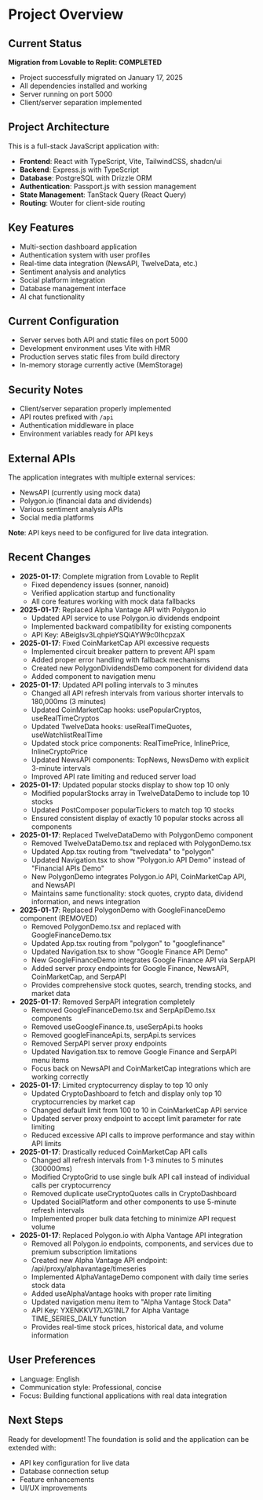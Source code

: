 # Project Overview

## Current Status
**Migration from Lovable to Replit: COMPLETED**
- Project successfully migrated on January 17, 2025
- All dependencies installed and working
- Server running on port 5000
- Client/server separation implemented

## Project Architecture
This is a full-stack JavaScript application with:
- **Frontend**: React with TypeScript, Vite, TailwindCSS, shadcn/ui
- **Backend**: Express.js with TypeScript
- **Database**: PostgreSQL with Drizzle ORM
- **Authentication**: Passport.js with session management
- **State Management**: TanStack Query (React Query)
- **Routing**: Wouter for client-side routing

## Key Features
- Multi-section dashboard application
- Authentication system with user profiles
- Real-time data integration (NewsAPI, TwelveData, etc.)
- Sentiment analysis and analytics
- Social platform integration
- Database management interface
- AI chat functionality

## Current Configuration
- Server serves both API and static files on port 5000
- Development environment uses Vite with HMR
- Production serves static files from build directory
- In-memory storage currently active (MemStorage)

## Security Notes
- Client/server separation properly implemented
- API routes prefixed with `/api`
- Authentication middleware in place
- Environment variables ready for API keys

## External APIs
The application integrates with multiple external services:
- NewsAPI (currently using mock data)
- Polygon.io (financial data and dividends)
- Various sentiment analysis APIs
- Social media platforms

**Note**: API keys need to be configured for live data integration.

## Recent Changes
- **2025-01-17**: Complete migration from Lovable to Replit
  - Fixed dependency issues (sonner, nanoid)
  - Verified application startup and functionality
  - All core features working with mock data fallbacks
- **2025-01-17**: Replaced Alpha Vantage API with Polygon.io
  - Updated API service to use Polygon.io dividends endpoint
  - Implemented backward compatibility for existing components
  - API Key: ABeiglsv3LqhpieYSQiAYW9c0IhcpzaX
- **2025-01-17**: Fixed CoinMarketCap API excessive requests
  - Implemented circuit breaker pattern to prevent API spam
  - Added proper error handling with fallback mechanisms
  - Created new PolygonDividendsDemo component for dividend data
  - Added component to navigation menu
- **2025-01-17**: Updated API polling intervals to 3 minutes
  - Changed all API refresh intervals from various shorter intervals to 180,000ms (3 minutes)
  - Updated CoinMarketCap hooks: usePopularCryptos, useRealTimeCryptos
  - Updated TwelveData hooks: useRealTimeQuotes, useWatchlistRealTime  
  - Updated stock price components: RealTimePrice, InlinePrice, InlineCryptoPrice
  - Updated NewsAPI components: TopNews, NewsDemo with explicit 3-minute intervals
  - Improved API rate limiting and reduced server load
- **2025-01-17**: Updated popular stocks display to show top 10 only
  - Modified popularStocks array in TwelveDataDemo to include top 10 stocks
  - Updated PostComposer popularTickers to match top 10 stocks
  - Ensured consistent display of exactly 10 popular stocks across all components
- **2025-01-17**: Replaced TwelveDataDemo with PolygonDemo component
  - Removed TwelveDataDemo.tsx and replaced with PolygonDemo.tsx
  - Updated App.tsx routing from "twelvedata" to "polygon"
  - Updated Navigation.tsx to show "Polygon.io API Demo" instead of "Financial APIs Demo"
  - New PolygonDemo integrates Polygon.io API, CoinMarketCap API, and NewsAPI
  - Maintains same functionality: stock quotes, crypto data, dividend information, and news integration
- **2025-01-17**: Replaced PolygonDemo with GoogleFinanceDemo component (REMOVED)
  - Removed PolygonDemo.tsx and replaced with GoogleFinanceDemo.tsx
  - Updated App.tsx routing from "polygon" to "googlefinance"
  - Updated Navigation.tsx to show "Google Finance API Demo"
  - New GoogleFinanceDemo integrates Google Finance API via SerpAPI
  - Added server proxy endpoints for Google Finance, NewsAPI, CoinMarketCap, and SerpAPI
  - Provides comprehensive stock quotes, search, trending stocks, and market data
- **2025-01-17**: Removed SerpAPI integration completely
  - Removed GoogleFinanceDemo.tsx and SerpApiDemo.tsx components
  - Removed useGoogleFinance.ts, useSerpApi.ts hooks
  - Removed googleFinanceApi.ts, serpApi.ts services
  - Removed SerpAPI server proxy endpoints
  - Updated Navigation.tsx to remove Google Finance and SerpAPI menu items
  - Focus back on NewsAPI and CoinMarketCap integrations which are working correctly
- **2025-01-17**: Limited cryptocurrency display to top 10 only
  - Updated CryptoDashboard to fetch and display only top 10 cryptocurrencies by market cap
  - Changed default limit from 100 to 10 in CoinMarketCap API service
  - Updated server proxy endpoint to accept limit parameter for rate limiting
  - Reduced excessive API calls to improve performance and stay within API limits
- **2025-01-17**: Drastically reduced CoinMarketCap API calls
  - Changed all refresh intervals from 1-3 minutes to 5 minutes (300000ms) 
  - Modified CryptoGrid to use single bulk API call instead of individual calls per cryptocurrency
  - Removed duplicate useCryptoQuotes calls in CryptoDashboard 
  - Updated SocialPlatform and other components to use 5-minute refresh intervals
  - Implemented proper bulk data fetching to minimize API request volume
- **2025-01-17**: Replaced Polygon.io with Alpha Vantage API integration
  - Removed all Polygon.io endpoints, components, and services due to premium subscription limitations
  - Created new Alpha Vantage API endpoint: /api/proxy/alphavantage/timeseries
  - Implemented AlphaVantageDemo component with daily time series stock data
  - Added useAlphaVantage hooks with proper rate limiting
  - Updated navigation menu item to "Alpha Vantage Stock Data"
  - API Key: YXENKKV17LXG1NL7 for Alpha Vantage TIME_SERIES_DAILY function
  - Provides real-time stock prices, historical data, and volume information

## User Preferences
- Language: English
- Communication style: Professional, concise
- Focus: Building functional applications with real data integration

## Next Steps
Ready for development! The foundation is solid and the application can be extended with:
- API key configuration for live data
- Database connection setup
- Feature enhancements
- UI/UX improvements